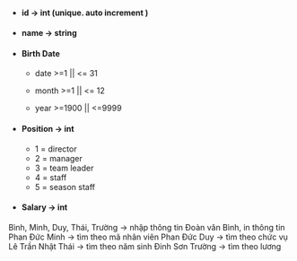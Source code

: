 - #### id -> int (unique. auto increment ) 

- #### name -> string

- #### Birth Date

  + date >=1 || <= 31

  + month >=1 || <= 12

  + year >=1900 || <=9999


- #### Position -> int
    + 1 = director
    + 2 = manager
    + 3 = team leader
    + 4 = staff
    + 5 = season staff


- #### Salary -> int 


Bình, Minh, Duy, Thái, Trường -> nhập thông tin
Đoàn văn Bình, in thông tin
Phan Đức Minh -> tìm theo mã nhân viên
Phan Đức Duy -> tìm theo chức vụ
Lê Trần Nhật Thái -> tìm theo năm sinh
Đinh Sơn Trường -> tìm theo lương 
